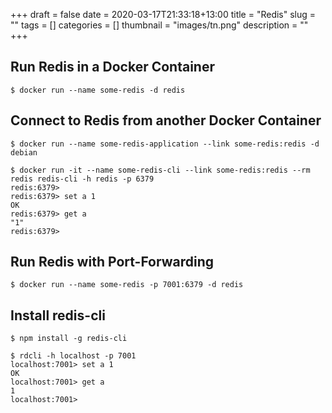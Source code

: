 +++ 
draft = false
date = 2020-03-17T21:33:18+13:00
title = "Redis"
slug = "" 
tags = []
categories = []
thumbnail = "images/tn.png"
description = ""
+++

## Run Redis in a Docker Container
```
$ docker run --name some-redis -d redis
```

## Connect to Redis from another Docker Container
```
$ docker run --name some-redis-application --link some-redis:redis -d debian
```

```
$ docker run -it --name some-redis-cli --link some-redis:redis --rm redis redis-cli -h redis -p 6379
redis:6379>
redis:6379> set a 1
OK
redis:6379> get a
"1"
redis:6379>
```

## Run Redis with Port-Forwarding
```
$ docker run --name some-redis -p 7001:6379 -d redis
```

## Install redis-cli
```
$ npm install -g redis-cli
```

```
$ rdcli -h localhost -p 7001
localhost:7001> set a 1
OK
localhost:7001> get a
1
localhost:7001>
```